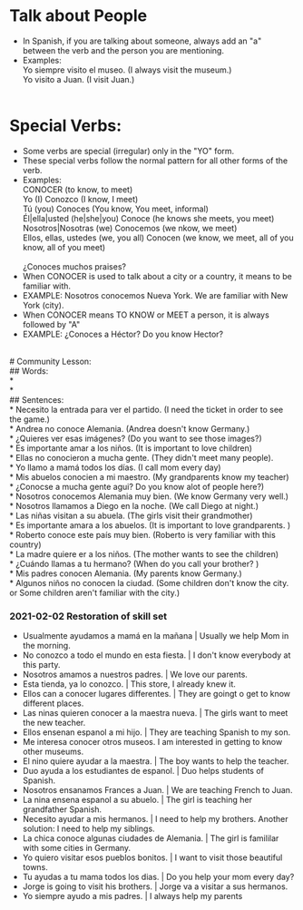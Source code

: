 # Talk about People <br>
* In Spanish, if you are talking about someone, always add an "a" between the verb and the person you are mentioning.  <br>
* Examples:  <br>
      Yo siempre visito el museo. (I always visit the museum.) <br>
      Yo visito a Juan.  (I visit Juan.)  <br>
      <br>
 # Special Verbs: <br>
 * Some verbs are special (irregular) only in the "YO" form. 
 * These special verbs follow the normal pattern for all other forms of the verb. 
 * Examples:  <br>
      CONOCER (to know, to meet) <br>
      Yo (I)      Conozco (I know, I meet)<br>
      Tú (you)    Conoces (You know, You meet, informal)<br>
      Él|ella|usted (he|she|you)  Conoce (he knows she meets, you meet) <br>
      Nosotros|Nosotras (we)  Conocemos (we nkow, we meet)<br>
      Ellos, ellas, ustedes (we, you all)  Conocen (we know, we meet, all of you know, all of you meet)<br>
      <br>
¿Conoces muchos praises? <br>
* When CONOCER is used to talk about a city or a country, it means to be familiar with.<br>
* EXAMPLE: Nosotros conocemos Nueva York.  We are familiar with New York (city). <br>
* When CONOCER means TO KNOW or MEET a person, it is always followed by "A" <br>
* EXAMPLE: ¿Conoces a Héctor?  Do you know Hector? <br>
<br>
# Community Lesson:<br>
## Words:<br>
* <br>
* <br>
## Sentences: <br>
* Necesito la entrada para ver el partido. (I need the ticket in order to see the game.) <br>
* Andrea no conoce Alemania.  (Andrea doesn't know Germany.)<br>
* ¿Quieres ver esas imágenes? (Do you want to see those images?) <br> 
* Es importante amar a los niños. (It is important to love children)<br>
* Ellas no conocieron a mucha gente.  (They didn't meet many people). <br>
* Yo llamo a mamá todos los días. (I call mom every day) <br>
* Mis abuelos conocien a mi maestro.  (My grandparents know my teacher)<br>
* ¿Conocse a mucha gente agui?  Do you know alot of people here?) <br>
* Nosotros conocemos Alemania muy bien. (We know Germany very well.) <br>
* Nosotros llamamos a Diego en la noche.  (We call Diego at night.) <br>
* Las niñas visitan a su abuela.  (The girls visit their grandmother) <br>
* Es importante amara a los abuelos. (It is important to love grandparents. )<br>
* Roberto conoce este país muy bien. (Roberto is very familiar with this country)<br>
* La madre quiere er a los niños. (The mother wants to see the children)<br>
* ¿Cuándo llamas a tu hermano? (When do you call your brother? )<br> 
* Mis padres conocen Alemania. (My parents know Germany.)<br>
* Algunos niños no conocen la ciudad. (Some children don't know the city. or Some children aren't familiar with the city.)<br>

### 2021-02-02 Restoration of skill set
* Usualmente ayudamos a mamá en la mañana | Usually we help Mom in the morning.
* No conozco a todo el mundo en esta fiesta. | I don't know everybody at this party. 
* Nosotros amamos a nuestros padres. | We love our parents. 
* Esta tienda, ya lo conozco. | This store, I already knew it. 
* Ellos can a conocer lugares differentes. | They are goingt o get to know different places. 
* Las ninas quieren conocer a la maestra nueva. | The girls want to meet the new teacher. 
* Ellos ensenan espanol a mi hijo. | They are teaching Spanish to my son. 
* Me interesa conocer otros museos. I am interested in getting to know other museums.
* El nino quiere ayudar a la maestra. | The boy wants to help the teacher.  
* Duo ayuda a los estudiantes de espanol. | Duo helps students of Spanish. 
* Nosotros ensanamos Frances a Juan. | We are teaching French to Juan. 
* La nina ensena espanol a su abuelo. | The girl is teaching her grandfather Spanish. 
* Necesito ayudar a mis hermanos. | I need to help my brothers.  Another solution:  I need to help my siblings. 
* La chica conoce algunas ciudades de Alemania. | The girl is famililar with some cities in Germany. 
* Yo quiero visitar esos pueblos bonitos. | I want to visit those beautiful towns. 
* Tu ayudas a tu mama todos los dias.  | Do you help your mom every day?
* Jorge is going to visit his brothers.  | Jorge va a visitar a sus hermanos. 
* Yo siempre ayudo a mis padres. | I always help my parents 
